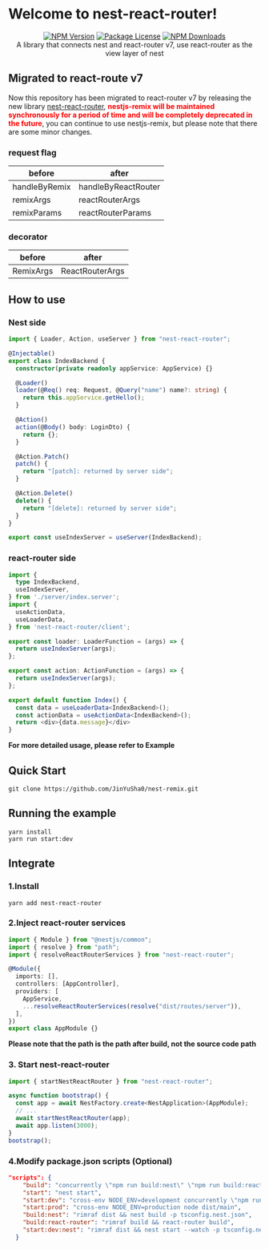 # Welcome to nest-react-router!

<div align="center">
<a href="https://www.npmjs.com/package/nest-react-router"><img src="https://img.shields.io/npm/v/nest-react-router.svg" alt="NPM Version" /></a>
<a href="https://www.npmjs.com/package/nest-react-router"><img src="https://img.shields.io/npm/l/nest-react-router.svg" alt="Package License" /></a>
<a href="https://www.npmjs.com/package/nest-react-router"><img src="https://img.shields.io/npm/dm/nestjs-remix.svg" alt="NPM Downloads" /></a>
</div>

<center>A library that connects nest and react-router v7, use react-router as the view layer of nest</center>

## Migrated to react-route v7

Now this repository has been migrated to react-router v7 by releasing the new library [nest-react-router](https://www.npmjs.com/package/nest-react-router), <b style="color: red;">nestjs-remix will be maintained synchronously for a period of time and will be completely deprecated in the future</b>, you can continue to use nestjs-remix, but please note that there are some minor changes.

### request flag

| before        | after               |
| ------------- | ------------------- |
| handleByRemix | handleByReactRouter |
| remixArgs     | reactRouterArgs     |
| remixParams   | reactRouterParams   |

### decorator

| before    | after           |
| --------- | --------------- |
| RemixArgs | ReactRouterArgs |

## How to use

### Nest side

```typescript
import { Loader, Action, useServer } from "nest-react-router";

@Injectable()
export class IndexBackend {
  constructor(private readonly appService: AppService) {}

  @Loader()
  loader(@Req() req: Request, @Query("name") name?: string) {
    return this.appService.getHello();
  }

  @Action()
  action(@Body() body: LoginDto) {
    return {};
  }

  @Action.Patch()
  patch() {
    return "[patch]: returned by server side";
  }

  @Action.Delete()
  delete() {
    return "[delete]: returned by server side";
  }
}

export const useIndexServer = useServer(IndexBackend);
```

### react-router side

```typescript
import {
  type IndexBackend,
  useIndexServer,
} from './server/index.server';
import {
  useActionData,
  useLoaderData,
} from 'nest-react-router/client';

export const loader: LoaderFunction = (args) => {
  return useIndexServer(args);
};

export const action: ActionFunction = (args) => {
  return useIndexServer(args);
};

export default function Index() {
  const data = useLoaderData<IndexBackend>();
  const actionData = useActionData<IndexBackend>();
  return <div>{data.message}</div>
}
```

<b>For more detailed usage, please refer to Example</b>

## Quick Start

```
git clone https://github.com/JinYuSha0/nest-remix.git
```

## Running the example

```
yarn install
yarn run start:dev
```

## Integrate

### 1.Install

```
yarn add nest-react-router
```

### 2.Inject react-router services

```typescript
import { Module } from "@nestjs/common";
import { resolve } from "path";
import { resolveReactRouterServices } from "nest-react-router";

@Module({
  imports: [],
  controllers: [AppController],
  providers: [
    AppService,
    ...resolveReactRouterServices(resolve("dist/routes/server")),
  ],
})
export class AppModule {}
```

<b>Please note that the path is the path after build, not the source code path</b>

### 3. Start nest-react-router

```typescript
import { startNestReactRouter } from "nest-react-router";

async function bootstrap() {
  const app = await NestFactory.create<NestApplication>(AppModule);
  // ...
  await startNestReactRouter(app);
  await app.listen(3000);
}
bootstrap();
```

### 4.Modify package.json scripts (Optional)

```json
"scripts": {
    "build": "concurrently \"npm run build:nest\" \"npm run build:react-router\" -n \"NEST,REACT-ROUTER\"",
    "start": "nest start",
    "start:dev": "cross-env NODE_ENV=development concurrently \"npm run start:dev:nest\" -n \"NEST\"",
    "start:prod": "cross-env NODE_ENV=production node dist/main",
    "build:nest": "rimraf dist && nest build -p tsconfig.nest.json",
    "build:react-router": "rimraf build && react-router build",
    "start:dev:nest": "rimraf dist && nest start --watch -p tsconfig.nest.json"
  }
```
